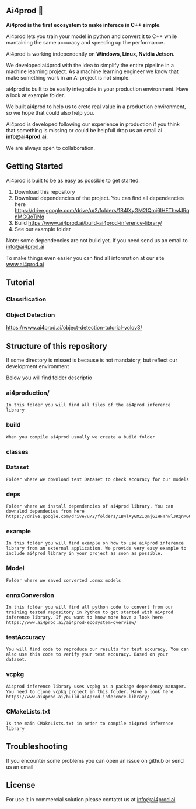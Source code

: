 ## Ai4prod 👋


**Ai4prod is the first ecosystem to make inferece in C++ simple**. 

Ai4prod lets you train your model in python and convert it to C++ while mantaining the same accuracy and speeding up the performance.

Ai4prod is working independently on **Windows, Linux, Nvidia Jetson**.

We developed ai4prod with the idea to simplify the entire pipeline in a machine learning project. As a machine learning engineer we know that make something work in an Ai project is not simple. 

ai4prod is built to be easily integrable in your production environment. Have a look at example folder.

We built ai4prod to help us to crete real value in a production environment, so we hope that could also help you.

Ai4prod is developed following our experience in production if you think that something is missing or could be helpfull drop us an email ai **info@ai4prod.ai**.

We are always open to collaboration.

## Getting Started

Ai4prod is built to be as easy as possible to get started.

1) Download this repository
2) Download dependencies of the project. You can find all dependencies here 
https://drive.google.com/drive/u/2/folders/1B4lXyGM2IQmj6IHFThwlJRqnMGQoTjNq
3) Build https://www.ai4prod.ai/build-ai4prod-inference-library/
4) See our example folder

Note: some dependencies are not build yet. If you need send us an email to info@ai4prod.ai

To make things even easier you can find all information at our site www.ai4prod.ai

## Tutorial

### Classification



### Object Detection

https://www.ai4prod.ai/object-detection-tutorial-yolov3/


## Structure of this repository

If some directory is missed is because is not mandatory, but reflect our development environment

Below you will find folder descriptio

### ai4production/
    In this folder you will find all files of the ai4prod inference library

### build
    When you compile ai4prod usually we create a build folder

### classes

### Dataset

    Folder where we download test Dataset to check accuracy for our models

### deps
    
    Folder where we install dependencies of ai4prod library. You can downalod dependecies from here https://drive.google.com/drive/u/2/folders/1B4lXyGM2IQmj6IHFThwlJRqnMGQoTjNq

### example

    In this folder you will find example on how to use ai4prod inference library from an external application. We provide very easy example to include ai4prod library in your project as soon as possible.

### Model

    Folder where we saved converted .onnx models

### onnxConversion

    In this folder you will find all python code to convert from our training tested repository in Python to get started with ai4prod inference library. If you want to know more have a look here
    https://www.ai4prod.ai/ai4prod-ecosystem-overview/

### testAccuracy

    You will find code to reproduce our results for test accuracy. You can also use this code to verify your test accuracy. Based on your dataset.

### vcpkg

    Ai4prod inference library uses vcpkg as a package dependency manager. You need to clone vcpkg project in this folder. Have a look here https://www.ai4prod.ai/build-ai4prod-inference-library/


### CMakeLists.txt

    Is the main CMakeLists.txt in order to compile ai4prod inference library


## Troubleshooting

If you encounter some problems you can open an issue on github or send us an email



## License

For use it in commercial solution please contatct us at info@ai4prod.ai

